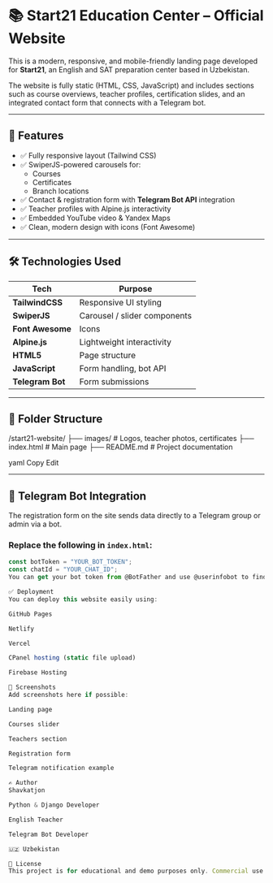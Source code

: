 # 📚 Start21 Education Center – Official Website

This is a modern, responsive, and mobile-friendly landing page developed for **Start21**, an English and SAT preparation center based in Uzbekistan.

The website is fully static (HTML, CSS, JavaScript) and includes sections such as course overviews, teacher profiles, certification slides, and an integrated contact form that connects with a Telegram bot.

---

## 🚀 Features

- ✅ Fully responsive layout (Tailwind CSS)
- ✅ SwiperJS-powered carousels for:
  - Courses
  - Certificates
  - Branch locations
- ✅ Contact & registration form with **Telegram Bot API** integration
- ✅ Teacher profiles with Alpine.js interactivity
- ✅ Embedded YouTube video & Yandex Maps
- ✅ Clean, modern design with icons (Font Awesome)

---

## 🛠 Technologies Used

| Tech            | Purpose                        |
|-----------------|--------------------------------|
| **TailwindCSS** | Responsive UI styling          |
| **SwiperJS**    | Carousel / slider components   |
| **Font Awesome**| Icons                          |
| **Alpine.js**   | Lightweight interactivity      |
| **HTML5**       | Page structure                 |
| **JavaScript**  | Form handling, bot API         |
| **Telegram Bot**| Form submissions               |

---

## 📂 Folder Structure

/start21-website/
├── images/ # Logos, teacher photos, certificates
├── index.html # Main page
├── README.md # Project documentation

yaml
Copy
Edit

---

## 📩 Telegram Bot Integration

The registration form on the site sends data directly to a Telegram group or admin via a bot.

### Replace the following in `index.html`:

```js
const botToken = "YOUR_BOT_TOKEN";
const chatId = "YOUR_CHAT_ID";
You can get your bot token from @BotFather and use @userinfobot to find your chat ID.

✅ Deployment
You can deploy this website easily using:

GitHub Pages

Netlify

Vercel

CPanel hosting (static file upload)

Firebase Hosting

📸 Screenshots
Add screenshots here if possible:

Landing page

Courses slider

Teachers section

Registration form

Telegram notification example

✍️ Author
Shavkatjon

Python & Django Developer

English Teacher

Telegram Bot Developer

🇺🇿 Uzbekistan

📄 License
This project is for educational and demo purposes only. Commercial use requires explicit permission from the author.
